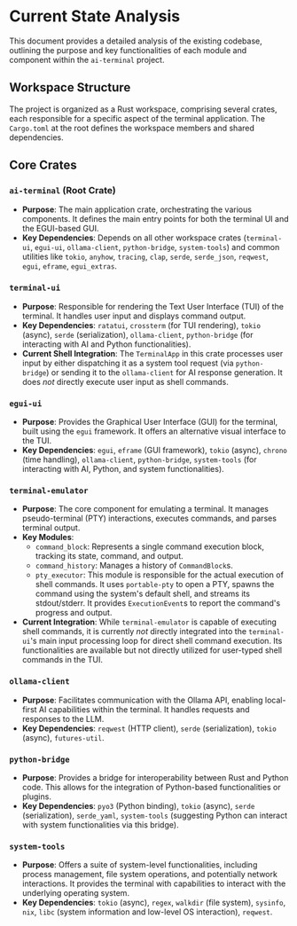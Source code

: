 # Current State Analysis

This document provides a detailed analysis of the existing codebase, outlining the purpose and key functionalities of each module and component within the `ai-terminal` project.

## Workspace Structure

The project is organized as a Rust workspace, comprising several crates, each responsible for a specific aspect of the terminal application. The `Cargo.toml` at the root defines the workspace members and shared dependencies.

## Core Crates

### `ai-terminal` (Root Crate)

*   **Purpose**: The main application crate, orchestrating the various components. It defines the main entry points for both the terminal UI and the EGUI-based GUI.
*   **Key Dependencies**: Depends on all other workspace crates (`terminal-ui`, `egui-ui`, `ollama-client`, `python-bridge`, `system-tools`) and common utilities like `tokio`, `anyhow`, `tracing`, `clap`, `serde`, `serde_json`, `reqwest`, `egui`, `eframe`, `egui_extras`.

### `terminal-ui`

*   **Purpose**: Responsible for rendering the Text User Interface (TUI) of the terminal. It handles user input and displays command output.
*   **Key Dependencies**: `ratatui`, `crossterm` (for TUI rendering), `tokio` (async), `serde` (serialization), `ollama-client`, `python-bridge` (for interacting with AI and Python functionalities).
*   **Current Shell Integration**: The `TerminalApp` in this crate processes user input by either dispatching it as a system tool request (via `python-bridge`) or sending it to the `ollama-client` for AI response generation. It does *not* directly execute user input as shell commands.

### `egui-ui`

*   **Purpose**: Provides the Graphical User Interface (GUI) for the terminal, built using the `egui` framework. It offers an alternative visual interface to the TUI.
*   **Key Dependencies**: `egui`, `eframe` (GUI framework), `tokio` (async), `chrono` (time handling), `ollama-client`, `python-bridge`, `system-tools` (for interacting with AI, Python, and system functionalities).

### `terminal-emulator`

*   **Purpose**: The core component for emulating a terminal. It manages pseudo-terminal (PTY) interactions, executes commands, and parses terminal output.
*   **Key Modules**:
    *   `command_block`: Represents a single command execution block, tracking its state, command, and output.
    *   `command_history`: Manages a history of `CommandBlock`s.
    *   `pty_executor`: This module is responsible for the actual execution of shell commands. It uses `portable-pty` to open a PTY, spawns the command using the system's default shell, and streams its stdout/stderr. It provides `ExecutionEvent`s to report the command's progress and output.
*   **Current Integration**: While `terminal-emulator` is capable of executing shell commands, it is currently *not* directly integrated into the `terminal-ui`'s main input processing loop for direct shell command execution. Its functionalities are available but not directly utilized for user-typed shell commands in the TUI.

### `ollama-client`

*   **Purpose**: Facilitates communication with the Ollama API, enabling local-first AI capabilities within the terminal. It handles requests and responses to the LLM.
*   **Key Dependencies**: `reqwest` (HTTP client), `serde` (serialization), `tokio` (async), `futures-util`.

### `python-bridge`

*   **Purpose**: Provides a bridge for interoperability between Rust and Python code. This allows for the integration of Python-based functionalities or plugins.
*   **Key Dependencies**: `pyo3` (Python binding), `tokio` (async), `serde` (serialization), `serde_yaml`, `system-tools` (suggesting Python can interact with system functionalities via this bridge).

### `system-tools`

*   **Purpose**: Offers a suite of system-level functionalities, including process management, file system operations, and potentially network interactions. It provides the terminal with capabilities to interact with the underlying operating system.
*   **Key Dependencies**: `tokio` (async), `regex`, `walkdir` (file system), `sysinfo`, `nix`, `libc` (system information and low-level OS interaction), `reqwest`.